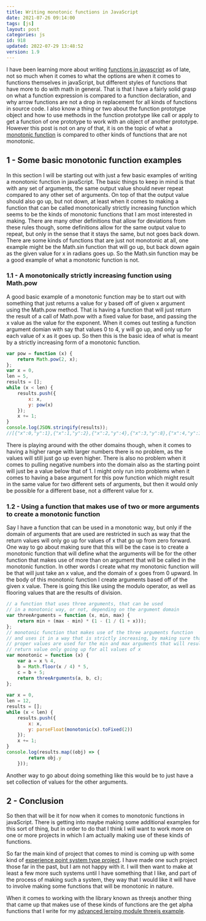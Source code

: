 ```yaml
---
title: Writing monotonic functions in JavaScript
date: 2021-07-26 09:14:00
tags: [js]
layout: post
categories: js
id: 918
updated: 2022-07-29 13:48:52
version: 1.9
---
```


I have been learning more about writing [functions in javascript](/2019/12/26/js-function/) as of late, not so much when it comes to what the options are when it comes to functions themselves in javaScript, but different styles of functions that have more to do with math in general. That is that I have a fairly solid grasp on what a function expression is compared to a function declaration, and why arrow functions are not a drop in replacement for all kinds of functions in source code. I also know a thing or two about the function prototype object and how to use methods in the function prototype like call or apply to get a function of one prototype to work with an object of another prototype. However this post is not on any of that, it is on the topic of what a [monotonic function](https://en.wikipedia.org/wiki/Monotonic_function) is compared to other kinds of functions that are not monotonic.

<!-- more -->


## 1 - Some basic monotonic function examples

In this section I will be starting out with just a few basic examples of writing a monotonic function in javaScript. The basic things to keep in mind is that with any set of arguments, the same output value should never repeat compared to any other set of arguments. On top of that the output value should also go up, but not down, at least when it comes to making a function that can be called monotonically strictly increasing function which seems to be the kinds of monotonic functions that I am most interested in making. 
There are many other definitions that allow for deviations from these rules though, some definitions allow for the same output value to repeat, but only in the sense that it stays the same, but not goes back down. There are some kinds of functions that are just not monotonic at all, one example might be the Math.sin function that will go up, but back down again as the given value for x in radians goes up. So the Math.sin function may be a good example of what a monotonic function is not.

### 1.1 - A monotonically strictly increasing function using Math.pow

A good basic example of a monotonic function may be to start out with something that just returns a value for y based off of given x argument using the Math.pow method. That is having a function that will just return the result of a call of Math.pow with a fixed value for base, and passing the x value as the value for the exponent. When it comes out testing a function argument domian with say that values 0 to 4, y will go up, and only up for each value of x as it goes up. So then this is the basic idea of what is meant by a strictly increasing form of a monotonic function.

```js
var pow = function (x) {
    return Math.pow(2, x);
};
var x = 0,
len = 5,
results = [];
while (x < len) {
    results.push({
        x: x,
        y: pow(x)
    });
    x += 1;
}
console.log(JSON.stringify(results));
//[{"x":0,"y":1},{"x":1,"y":2},{"x":2,"y":4},{"x":3,"y":8},{"x":4,"y":16}]
```

There is playing around with the other domains though, when it comes to having a higher range with larger numbers there is no problem, as the values will still just go up even higher. There is also no problem when it comes to pulling negative numbers into the domain also as the starting point will just be a value below that of 1. I might only run into problems when it comes to having a base argument for this pow function which might result in the same value for two different sets of arguments, but then it would only be possible for a different base, not a different value for x.

### 1.2 - Using a function that makes use of two or more arguments to create a monotonic function

Say I have a function that can be used in a monotonic way, but only if the domain of arguments that are used are restricted in such as way that the return values will only go up for values of x that go up from zero forward. One way to go about making sure that this will be the case is to create a monotonic function that will define what the arguments will be for the other function that makes use of more than on argument that will be called in the monotonic function. In other words I create what my monotonic function will be that will just take an x value, and the domain of x goes from 0 upward. In the body of this monotonic function I create arguments based off of the given x value. There is going this like using the modulo operator, as well as flooring values that are the results of division.

```js
// a function that uses three arguments, that can be used
// in a monotonic way, or not, depending on the argument domain
var threeArguments = function (x, min, max) {
    return min + (max - min) * (1 - (1 / (1 + x)));
};
// monotonic function that makes use of the three arguments function
// and uses it in a way that is strictly increasing, by making sure that
// proper values are used for the min and max arguments that will result in the
// return value only going up for all values of x 
var monotonic = function (x) {
    var a = x % 4,
    b = Math.floor(x / 4) * 5,
    c = b + 5;
    return threeArguments(a, b, c);
};
 
var x = 0,
len = 12,
results = [];
while (x < len) {
    results.push({
        x: x,
        y: parseFloat(monotonic(x).toFixed(2))
    });
    x += 1;
}
console.log(results.map((obj) => {
        return obj.y
    }));
```

Another way to go about doing something like this would be to just have a set collection of values for the other arguments.

## 2 - Conclusion

So then that will be it for now when it comes to monotonic functions in javaScript. There is getting into maybe making some additional examples for this sort of thing, but in order to do that I think I will want to work more on one or more projects in which I am actually making use of these kinds of functions. 

So far the main kind of project that comes to mind is coming up with some kind of [experience point system type project](/2020/04/27/js-javascript-example-exp-system/). I have made one such project those far in the past, but I am not happy with it. I will then want to make at least a few more such systems until I have something that I like, and part of the process of making such a system, they way that I would like it will have to involve making some functions that will be monotonic in nature.

When it comes to working with the library known as threejs another thing that came up that makes use of these kinds of functions are the get alpha functions that I write for my [advanced lerping module threejs example](/2022/07/29/threejs/examples-aplerp).

